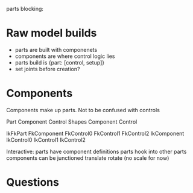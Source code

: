 parts blocking:

# Raw model builds
* parts are built with componenets
* components are where control logic lies
* parts build is {part: [control, setup]}
* set joints before creation?

# Components
Components make up parts. Not to be confused with controls

Part
    Component
        Control
            Shapes
    Component
        Control

IkFkPart
    FkComponent
        FkControl0
        FkControl1
        FkControl2
    IkComponent
        IkControl0
        IkControl1
        IkControl2

Interactive:
    parts have component definitions
    parts hook into other parts
        components can be junctioned
            translate
            rotate
            (no scale for now)

# Questions


